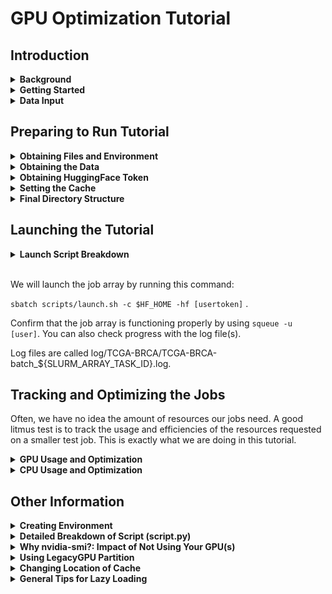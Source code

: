 # GPU Optimization Tutorial 

## **Introduction**

<details>
  <summary><b>Background</b></summary>
<br>
This tutorial is based off of Layaa’s script that splits whole slide images (.svs) into 256 x 256 tiles. Tiles are assessed and those with poor contrast and variation (aka likely background) are filtered out. Remaining tiles’ embeddings and coordinates are ran through the pretrained GigaPath model which will output slide-level embeddings. These embeddings along with the tile’s position are captured in a tsv for future processing. 
<br><br>
Layaa was running this script on 4 huge datasets, with each dataset containing ~ 1000-3000 images. Images were split into batches of five and each image was very big, with a height and width easily in the range of 15k to over 100k. 
<br><br>
This script was ran as an SBATCH job and each job was one batch of .svs images. Jobs were submitted using a job array. 
<br><br>
</details>

<details>
  <summary><b>Getting Started</b></summary>
<br>
This tutorial assumes you have conda and you have knowledge on how to pull from a Git repository. 

If you’re unsure, refer to: 

https://docs.conda.io/projects/conda/en/latest/user-guide/install/index.html

https://docs.github.com/en/get-started/using-git/getting-changes-from-a-remote-repository

</details>


<details>
  <summary><b>Data Input</b></summary>
<br>
For the purposes of this tutorial, we are using whole-slide images from breast cancer tissue samples. 

We have cropped images to a more manageable size of 15k x 15k pixels. 
We will be using 2 batches, with each batch consisting of 2 images to also demonstrate the utility of the job array. 

An example of what one image looks like is below: 

![image.png](assets/example.png)

</details>

## **Preparing to Run Tutorial**

<details>
  <summary><b>Obtaining Files and Environment</b></summary>
<br>


The steps are as follows: 

1. Pull all the files from the GPU Opt github: 

    ```
    cd /home/exacloud/gscratch/CEDAR/[user]
    git clone https://github.com/ohsu-cedar-comp-hub/GPUOptTutorial.git
    cd GPUOptTutorial
    ```

2. Confirm that your current working directory is the GPUOptTutorial directory. 
3. To simplify set up of the correct environment, I put the direct path to my environment in the launch script, `launch.sh` so no need to set it up yourself. 

<br>

TIP: Want to set up the environment for yourself? Move to **Creating Environment**. 
</details>


<details>
  <summary><b>Obtaining the Data</b></summary>
  <br>

Pull the data into GPUOptTutorial directory by creating a symbolic link. 

```
ln -s /home/exacloud/gscratch/CEDAR/chaoe/gpu_opt/TCGA-BRCA .
```

In the TCGA-BRCA folder, you'll have 3 folders:
- TCGA_BRCA-batch_1
- TCGA_BRCA-batch_2 
- TCGA_BRCA-batch_test

TCGA_BRCA-batch_1 and 2 contain 2 images of 15k x 15k pixels each and will be used for the main tutorial. 

TCGA_BRCA-batch_test contains 1 small image. 
This image will be used for a small test job in **Why nvidia-smi?: Impact of Not Using Your GPU(s)**. 


</details>

<details>
  <summary><b>Obtaining HuggingFace Token</b></summary>
<br>
You will need an individual user token in order to access the pretrained Gigapath models in HuggingFace. 

1. Create an account in HuggingFace if you don't already have one. (https://huggingface.co)
2. Get access to the Gigapath models by accepting the conditions here: https://huggingface.co/prov-gigapath/prov-gigapath. 
3. Go to Settings and Access Tokens to create a new user token. 

    **Make sure that you enable read access to contents of all public gated repos you can access.**

4. Keep your generated user token elsewhere so you can use it in this tutorial. 

</details>


<details>
  <summary><b>Setting the Cache</b></summary>
<br>
With HuggingFace, you can specify the cache directory where you want your models to be stored. 
By default, it is on your head node which is NOT ideal as it results in slower loading time and also takes up more space in your head node which can lead to disk quota exceeded issues! 

As a result, we will do the following: 
1. Create a new cache directory in your GPUOptTutorial directory (in gscratch). 
2. Set the full path of cache directory as the HF_HOME variable in your bashrc file. 

    ```
    cache=/home/exacloud/gscratch/CEDAR/[user]/GPUOptTutorial/[cache dir]
    mkdir -p "$cache"

    nano ~/.bashrc
        export HF_HOME=/home/exacloud/gscratch/CEDAR/[user]/[cache dir]

    source ~/.bashrc
    ```

TIP: Want to see more information regarding why I put HF cache in gscratch? Move to **Changing Location of Cache**


</details>

<details>
  <summary><b>Final Directory Structure </b></summary>
  <br>
Now, this is what your directory structure should look like when you run: 

```
cd GPUOptTutorial
tree
```

```
.
├── README.md
├── TCGA-BRCA -> /home/exacloud/gscratch/CEDAR/chaoe/gpu_opt/TCGA-BRCA
├── assets
│   ├── example.png
│   ├── image1.png
│   ├── image10.png
│   ├── image11.png
│   ├── image12.png
│   ├── image13.png
│   ├── image14.png
│   ├── image15.png
│   ├── image16.png
│   ├── image2.png
│   ├── image3.png
│   ├── image4.png
│   ├── image5.png
│   ├── image6.png
│   ├── image7.png
│   ├── image8.png
│   └── image9.png
├── cache
└── scripts
    ├── launch.sh
    ├── mini_error.sh
    ├── mini_script_error.py
    └── script.py


```
</details>


## **Launching the Tutorial**

<details>
  <summary><b>Launch Script Breakdown</b></summary>
<br>

Our launch script is titled `launch.sh`. We will use these already present sbatch parameters: 

```bash
#!/bin/bash
#SBATCH --partition gpu
#SBATCH --account CEDAR
#SBATCH --gres=gpu:a40:1    
#SBATCH --array=1-2%2
#SBATCH --cpus-per-task 1
#SBATCH --mem 20G
#SBATCH --time 1:00:00
#SBATCH --job-name gpu_opt_tut
```

Let's break these parameters down line by line: 
1. --partition gpu -> We are running on the gpu partition. 
2. --account CEDAR -> We are using the CEDAR account. 
3. --gres=gpu:a40:1 -> We are requesting 1 A40 GPU. It is good practice to specify which GPU we want as some partitions have mixed types of GPU. 
4. --array=1-2%2 -> We are setting up a job array. Syntax goes as follows: [range of jobs]%[# of jobs ran in parallel]. In this case, we want 2 total jobs so 1-2 and we want both to run in parallel. 
5. --cpus-per-task 1 -> This is a simple task and we are also utilizing a GPU so 1 CPU should be enough. 
6. --mem 20G -> This is an arbitrary memory setting of 20 GB. 
7. --time 1:00:00 -> This is also an arbitrary timelimit setting of 1 hour. 
8. --job-name gpu_opt_tut -> We are setting a job name that is relevant and easy to remember if needed later. 


Inside the launch script, it calls the following: 

```bash 

eval "$(conda shell.bash hook)"
conda init
conda activate /home/exacloud/gscratch/CEDAR/chaoe/miniconda3/envs/gigapath

CACHE=""
while [[ $# -gt 0 ]]; do
    case $1 in
        -c)
            CACHE="$2"
            shift 2
            ;;
        -hf)
            HF_TOKEN="$2"
            shift 2
            ;;
        *)
            echo "Incorrect option: $1"
            exit 1
            ;;
    esac
done

if [[ -z "$HF_TOKEN" ]]; then
    echo "Error: HuggingFace token (-hf) is required."
    exit 1
fi


python scripts/script.py -id TCGA-BRCA/TCGA-BRCA-batch_${SLURM_ARRAY_TASK_ID} -hf $HF_TOKEN -lf log/TCGA-BRCA/TCGA-BRCA-batch_${SLURM_ARRAY_TASK_ID} -o results/ -c $CACHE


```

To quickly break this down: 
1. We are initializing conda for use in the current Bash shell session.
2. We are activating my conda environment using a direct path to my environment. 
3. The user-specific hugging face token (-hf) and the cache directory (-c) arguments are expected to be given during launch of script to be used in script.py. 
4. We are running the script (script.py) with its required arguments:  

    The image directory (-id) is TCGA-BRCA/TCGA-BRCA-batch_${SLURM_ARRAY_TASK_ID}. We are using a job array, so there are two image directories we are running in parallel. 
    
    The hugging face token (-hf) is user-specific and provided during launch of script. It was previously generated in an earlier section. 

    The path for the log files (-lf) is log/TCGA-BRCA/TCGA-BRCA-batch_${SLURM_ARRAY_TASK_ID}.log. 

    The output directory will be results/ . 

    The cache argument will be filled in if it is provided during launch of script. We had previously created a variable $HF_HOME that is our new cache directory. 

TIP: Want a more detailed breakdown of what’s happening in script.py? Move to **Detailed Breakdown of Script (script.py)**. 

</details>
<br>

We will launch the job array by running this command: 

`sbatch scripts/launch.sh -c $HF_HOME -hf [usertoken]` . 

Confirm that the job array is functioning properly by using `squeue -u [user]`. 
You can also check progress with the log file(s). 

Log files are called log/TCGA-BRCA/TCGA-BRCA-batch_${SLURM_ARRAY_TASK_ID}.log. 


## **Tracking and Optimizing the Jobs**

Often, we have no idea the amount of resources our jobs need. A good litmus test is to track the usage and efficiencies of the resources requested on a smaller test job. This is exactly what we are doing in this tutorial. 

<details>
  <summary><b>GPU Usage and Optimization </b></summary>
<br>
While your job is running, follow these steps to view your GPU usage. 

1. SSH into the compute node(s) your job is running on. Find what compute node(s) by looking at `squeue -u`. 

    ```
    ssh cnode-00-00 
    ```

2. Run nvidia-smi. I like to use watch to get real time updates as the job runs. 
    ```
    watch nvidia-smi
    ```

Refer to **Why nvidia-smi?: Impact of Not Using Your GPU(s)** to learn more and to see a test example of what happens when you don't use the GPU(s) you request. 


For example, this is what I saw when I did this a few minutes into my jobs: 

![image.png](assets/image2.png)

From a quick glance, we can confirm that we are using our GPU! We can tell that we are using CUDA, and that we are using the a40 GPU. 

Looking at GPU utilization, we can see the percentage of time the streaming multiprocessors (SMs) were running over a sampled time period. In this moment, 79% were used. 

Because the GPU utilization varies over a sampled time period and will change depending on what’s occurring in the job, this number should be taken with a grain of salt. The main focus is whether the GPU(s) is actually being used at all and if the GPU utilization is very low. 

If your GPU utilization is very low, that means that your GPU is not being fully utilized or is idle. 

There could be many causes behind this, but a common one is that the GPU is being bottlenecked by slow data loading. The utilization can also be bottlenecked by inefficient code, overloaded CPU(s) and/or memory limits. 

One solution that people default to is to increase the batch size to potentially improve your GPU optimization. I would approach that solution with caution however as that also increases the amount of data you will be loading in, so CPU optimization is also really important. 

TIP: Check if you have slow data loading by using the time module to track it! 

</details>

<details>
  <summary><b>CPU Usage and Optimization</b></summary>
<br>
As mentioned above, GPU efficiency is also heavily dependent on CPU efficiency and optimizing your CPUs are a lot easier! 
<br><br>
You can track the usage and efficiency of your CPU(s) from a past job using a handy SLURM job assessment tool that can be obtained here: https://github.com/ohsu-cedar-comp-hub/SlurmStats. 

This tool also displays time and memory efficiencies. 

This tool generates a report that allows you to check your CPU, memory and time efficiency. In the case of this tutorial, I got these stats back: 

![image.png](assets/image3.png)

So from the above, the requested 1 CPU was appropriate. The 20 GB memory requested was also appropriate. The only thing that could use a big change is the requested time limit since these jobs only took around 5 minutes. 

TIP: A good rule of thumb is to aim for > 50% efficiency! 

</details>

## **Other Information**

<details>
  <summary><b>Creating Environment</b></summary>
<br>
First, ensure you are starting this from an environment with python <= 3.12.2. 

Next, you will follow the install instructions from the gigapath github README. (https://github.com/prov-gigapath/prov-gigapath )

**NOTE**: You should NOT install gigapath on a GPU node as stated in their README. Instead, perform the installation instructions on an interactive node.

Then run this block of code below, making sure to install everything in the same gigapath environment.
You should be all set at this point! 


**BUT** if you run into a torch pip subprocess error such as this one:

```
Pip subprocess error:
error: subprocess-exited-with-error

× python [setup.py](http://setup.py/) egg_info did not run successfully.
│ exit code: 1
╰─> [8 lines of output]
Traceback (most recent call last):
File "<string>", line 2, in <module>
File "<pip-setuptools-caller>", line 35, in <module>
File "/tmp/pip-install-uns2lrhc/flash-attn_f3eee864c5924a33840bca034ff69402/setup.py", line 19, in <module>
import torch
File "/home/exacloud/gscratch/CEDAR/chaoe/miniconda3/envs/gigapath_testing_06_23/lib/python3.9/site-packages/torch/**init**.py", line 229, in <module>
from torch._C import *  # noqa: F403
ImportError: /home/exacloud/gscratch/CEDAR/chaoe/miniconda3/envs/gigapath_testing_06_23/lib/python3.9/site-packages/torch/lib/libtorch_cpu.so: undefined symbol: iJIT_NotifyEvent
[end of output]

note: This error originates from a subprocess, and is likely not a problem with pip.
error: metadata-generation-failed

× Encountered error while generating package metadata.
╰─> See above for output.

note: This is an issue with the package mentioned above, not pip.
hint: See above for details.

failed

CondaEnvException: Pip failed

```

You will need to uninstall and reinstall fresh torch modules and add in the packages that were missed.  


```
pip uninstall torch torchvision torchaudio
pip3 install torch torchvision torchaudio --index-url https://download.pytorch.org/whl/cu118

conda install anaconda::pandas
conda install conda-forge::timm
conda install anaconda::tifffile
pip install tiler

```

</details>

<details>
  <summary><b>Detailed Breakdown of Script (script.py)</b></summary>
<br>

**INPUT:** Path to Directory of Whole Slide Images (.svs), Hugging Face Token, Path to Log File, Path to Results Directory, Path to Cache Directory

    For each image in the image directory: 

        1. New ImageCropTileFilter object is created. 

        - Image is read in using Tifffile library.
        - Time taken to read image is printed to log file.
        - Obtain information of the cancer type, image file name, sub id etc from the image file name.

        2. Load the gigapath model using the hugging face token and the cache directory. 

        - Time taken to load model is printed to log file.
        - Explicitly set torch device to cuda.
        - Create an array of transformations to be applied later
            - resize image so shorter side is 256 pixels
            - crops a 224 x 224 square from image’s center
            - converts image into PyTorch tensor
            - normalizes RGB using predetermined mean and standard deviation

        3. Crop the image to ensure its dimensions are divisible by 256. 

        4. Tile the image into 256 x 256 tiles. 

        5. For each tile: 

            Record the tile’s position coordinates in the image. 

            Record the number of unique pixel values in the tile and their occurrences as array. 

            Calculate the 5th percentile and 50th percentile of pixel values. 

            Filter the tile based on if it’s likely to be background or if it has the tissue: 

            If likely tissue aka has lots of contrast, tile must pass these conditions: 

            - smallest unique pixel value < 135 (some dark pixels)
            - largest unique pixel value ≥ 255 (some bright pixels)
            - 5th percentile is < 162 and 50th percentile < 225 (not too bright/washed out)

            Tile marked as tissue is converted into PIL Image object. 

            Array of transformations is applied and tile becomes an RGB image. 

            Tile is ran through gigapath model. 

            The output (slide-level embeddings) and metadata of tile is saved to a dataframe in the results directory. 

            If likely background, tile is ignored and not saved. 

**OUTPUT:** Log File, Dataframe of Processed (Likely Tissue) Tiles 


</details>

<details>
  <summary><b>Why nvidia-smi?: Impact of Not Using Your GPU(s)</b></summary>
<br>
When running a job that requires a GPU, it is imperative to confirm that you are actually using your GPU(s)! 

Let's run a small test job where we won't use the GPU and see what happens! 

I've selected a very small test image with size of 2.5k x 2.5k as input so that this job can be ran in one sitting even without GPU. 

This image is in TCGA_BRCA-batch_test. 


![image.png](assets/image16.png)


Run the below: 

```
sbatch scripts/mini_error.sh -c $HF_HOME -hf [usertoken]

```
The launch script and the py script it calls ,`mini_script_error.py`, are identical to `launch.sh` and `script.py` except for one key line where the pytorch tensor is NOT explicitly switched to cuda. 
Now, do the following: 
1. Use `squeue -u [user]` to confirm that the job ran and to find the compute node its on. 
2. Do `ssh cnode-x-x` and then `watch nvidia-smi` to track GPU usage and see if GPU is being utilized.

I've included what I saw below! As you can see, no running processes were found and there was consistently 0% GPU utilization because the GPU was not being used. 

![image.png](assets/image4.png)

The job was still able to complete, it just took a lot longer than it would have! 

Let's compare by running this same image on the correct launch script and py script. 

To do so: 
1. Comment out the existing python call line and replace with 
    ```
    python scripts/script.py -id TCGA-BRCA/TCGA-BRCA-batch_test -hf $HF_TOKEN  -lf log/TCGA-BRCA/TCGA-BRCA-batch_testing -o results/ -c $CACHE
    ```
2. Remobve the SBATCH job array parameter as we do not need a job array for this single image. 

3. Now run: 
    ```
    sbatch scripts/script.sh $HF_HOME 

    ```

Use the Slurm Stats Tool previously mentioned to compare the time elapsed! 

The job took around 4 1/2 minutes, while with GPU, it would have taken only 27 seconds! 

![image.png](assets/image5.png)

Since the job was so small and was still able to finish with only CPU, it may not have raised any suspicion that it wasn’t using GPU. But, it would have been a lot faster if it had! This is why it’s important to ensure that the resources we request are actually being used! 

If this small image was expanded back to its original whole slide image size, we can quickly see just how drastic the difference between using only the CPU and using both the CPU and GPU is! The difference is even more drastic if we imagine that we have a full dataset of this image to process! 

The full dataset consists of 622 batches of 5 images. These numbers were chosen to directly match the number of BRCA images Layaa had. 

![image.png](assets/image6.png)

This visual is under two assumptions: 

1. As the small image is expanded back, the computation time it takes increases proportionally to the new image size. 
2. All images in each batch and in the entire BRCA dataset are the same. 

While these assumptions result in a likely exaggerated CT (computation time), this visual still gives a good look at how drastic a 10x difference can be when you apply it to your real workflow. 

This difference was only 10x for this analysis but could  be a lot more depending on how busy the cluster is, what your analysis is and how big the data is!

It is highly recommended to use a small test job to start off with to test that the script runs and that the resources requested are being used!

</details>

<details>
  <summary><b>Using LegacyGPU Partition</b></summary>
<br>
Because this tutorial is not computationally intensive, I wanted to test the effect of using a less powerful gpu via the legacygpu partition. 

Below, is an output I see when I run `watch nvidia-smi`  . 

![image.png](assets/image7.png)

Remember that the GPU utilization is variable and dependent on where the job is at the moment, so the utilization needs to be taken with a grain of salt. 

From looking at the SLURM job assessment tool and using the time module to log the time for loading the data, and loading the model, we can see that the legacygpu partition does take ~2x longer. 

![image.png](assets/image8.png)

This is likely because legacygpu has older GPUs and older CPUs. We can compare the CPU versions below: 

![image.png](assets/image9.png)

![image.png](assets/image10.png)

Refer to the below table to learn more about the different gpu partitions and their specs. 

![image.png](assets/image11.png)

Because it does take a job longer to run on the legacygpu partition, I’d recommend using it for jobs that aren’t urgent and if the wait is too long for the gpu partition. 

Alternatively, it could be useful to start off running your job on the legacyGPU partition first, and then, if you get a CUDA out of memory error, you could move up to the a40 GPUs in the gpu partition. 

TIP: To check how busy these partitions are, use sinfo!

</details>

<details name="change-cache">
  <summary><b>Changing Location of Cache</b></summary>

<br>
The huggingface cache by default is present in your head node at /home/users/[yourname]/.cache/huggingface/hub. 

You can change where you want the cache to be when you first load in the model and I propose putting the cache in your gscratch. 

There are 2 main reasons: faster loading speed from gscratch and to prevent the cache from filling up your disk quota. 

I tested whether it truly provides faster loading speed by using the time module to track the loading difference. 

First from loading with the default, we can see that loading the model for the first time takes 53 seconds and then the second time it takes around 14 seconds. 

![image.png](assets/image12.png)

Loading with the cache directory in gscratch makes it a lot easier to access so now loading the model takes less than 20 seconds. 

![image.png](assets/image13.png)

We see a similar advantage with the legacygpu partition, although the advantage is less pronounced. 

Again, loading from the default takes almost a minute and a half the first time. In contrast, loading with the cache in gscratch takes a little more than a minute the first time. 

![image.png](assets/image14.png)

![image.png](assets/image15.png)

NOTE: Take the time saved here with a grain of salt. How much faster it is to load on gscratch is heavily dependent on how busy the head node is at a given time. The busier the head node is, the longer it takes to load, and so loading on gscratch can be a lot faster in comparison. 

Nonetheless, gscratch is a space dedicated for fast loading and access of data, so it’s good practice to put your HF cache here. 

</details>


<details>
  <summary><b>General Tips for Lazy Loading</b></summary>
<br>
Depending on the project and the data used, you can speed up the data loading. 

For images, if you already know the coordinates of the portions you need, you can load in just the portions of the images you need rather than the entire image. To find the coordinates, you can use software like ImageJ to load the image first. 

For example, if you have the polygon coordinates of the gland of interest, you can create a bounding box and that will be the portion of the image you load in. 

In general, it is best for images to be saved as .ome.tiff as this format saves the image as multiple blocks and is therefore easier to lazy load. 

Other good file formats are .h5 and .anndata.


</details>